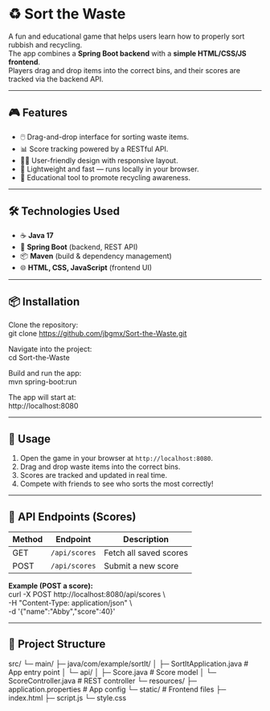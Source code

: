 # ♻️ Sort the Waste  

A fun and educational game that helps users learn how to properly sort rubbish and recycling.  
The app combines a **Spring Boot backend** with a **simple HTML/CSS/JS frontend**.  
Players drag and drop items into the correct bins, and their scores are tracked via the backend API.

---

## 🎮 Features
- 🖱️ Drag-and-drop interface for sorting waste items.  
- 📊 Score tracking powered by a RESTful API.  
- 🧑‍💻 User-friendly design with responsive layout.  
- 🚀 Lightweight and fast — runs locally in your browser.  
- 🌱 Educational tool to promote recycling awareness.  

---

## 🛠️ Technologies Used
- ☕ **Java 17**  
- 🍃 **Spring Boot** (backend, REST API)  
- 📦 **Maven** (build & dependency management)  
- 🌐 **HTML, CSS, JavaScript** (frontend UI)  

---

## 📦 Installation

Clone the repository:  
git clone https://github.com/jbgmx/Sort-the-Waste.git  

Navigate into the project:  
cd Sort-the-Waste  

Build and run the app:  
mvn spring-boot:run  

The app will start at:  
http://localhost:8080  

---

## 🚀 Usage
1. Open the game in your browser at `http://localhost:8080`.  
2. Drag and drop waste items into the correct bins.  
3. Scores are tracked and updated in real time.  
4. Compete with friends to see who sorts the most correctly!  

---

## 📡 API Endpoints (Scores)

| Method | Endpoint       | Description            |
|--------|----------------|------------------------|
| GET    | `/api/scores`  | Fetch all saved scores |
| POST   | `/api/scores`  | Submit a new score     |

**Example (POST a score):**  
curl -X POST http://localhost:8080/api/scores \  
  -H "Content-Type: application/json" \  
  -d '{"name":"Abby","score":40}'  

---

## 📁 Project Structure
src/
└─ main/
├─ java/com/example/sortIt/
│ ├─ SortItApplication.java # App entry point
│ └─ api/
│ ├─ Score.java # Score model
│ └─ ScoreController.java # REST controller
└─ resources/
├─ application.properties # App config
└─ static/ # Frontend files
├─ index.html
├─ script.js
└─ style.css



